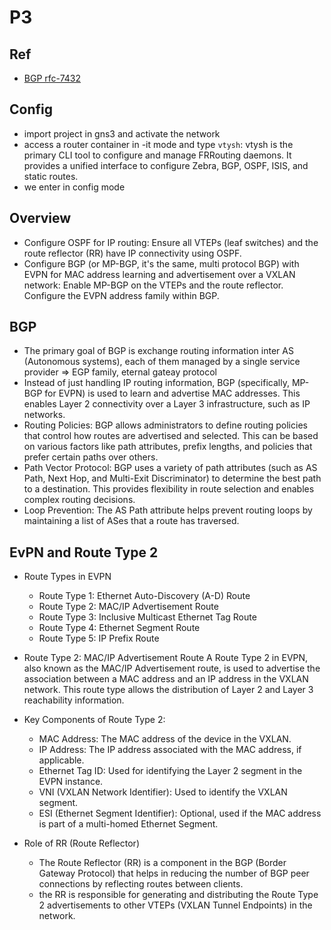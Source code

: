 # P3

## Ref
- [BGP rfc-7432](https://www.rfc-editor.org/rfc/rfc7432.html)

## Config
- import project in gns3 and activate the network
- access a router container in -it mode and type `vtysh`: vtysh is the primary CLI tool to configure and manage FRRouting daemons. It provides a unified interface to configure Zebra, BGP, OSPF, ISIS, and static routes.
- we enter in config mode

## Overview
- Configure OSPF for IP routing:
    Ensure all VTEPs (leaf switches) and the route reflector (RR) have IP connectivity using OSPF.
- Configure BGP (or MP-BGP, it's the same, multi protocol BGP) with EVPN for MAC address learning and advertisement over a VXLAN network:
    Enable MP-BGP on the VTEPs and the route reflector.
    Configure the EVPN address family within BGP.

## BGP
- The primary goal of BGP is exchange routing information inter AS (Autonomous systems), each of them managed by a single service provider => EGP family, eternal gateay protocol
- Instead of just handling IP routing information, BGP (specifically, MP-BGP for EVPN) is used to learn and advertise MAC addresses. This enables Layer 2 connectivity over a Layer 3 infrastructure, such as IP networks.
- Routing Policies: BGP allows administrators to define routing policies that control how routes are advertised and selected. This can be based on various factors like path attributes, prefix lengths, and policies that prefer certain paths over others.
- Path Vector Protocol: BGP uses a variety of path attributes (such as AS Path, Next Hop, and Multi-Exit Discriminator) to determine the best path to a destination. This provides flexibility in route selection and enables complex routing decisions.
- Loop Prevention: The AS Path attribute helps prevent routing loops by maintaining a list of ASes that a route has traversed.

## EvPN and Route Type 2
- Route Types in EVPN
    - Route Type 1: Ethernet Auto-Discovery (A-D) Route
    - Route Type 2: MAC/IP Advertisement Route
    - Route Type 3: Inclusive Multicast Ethernet Tag Route
    - Route Type 4: Ethernet Segment Route
    - Route Type 5: IP Prefix Route

- Route Type 2: MAC/IP Advertisement Route
    A Route Type 2 in EVPN, also known as the MAC/IP Advertisement route, is used to advertise the association between a MAC address and an IP address in the VXLAN network. This route type allows the distribution of Layer 2 and Layer 3 reachability information.

- Key Components of Route Type 2:
    - MAC Address: The MAC address of the device in the VXLAN.
    - IP Address: The IP address associated with the MAC address, if applicable.
    - Ethernet Tag ID: Used for identifying the Layer 2 segment in the EVPN instance.
    - VNI (VXLAN Network Identifier): Used to identify the VXLAN segment.
    - ESI (Ethernet Segment Identifier): Optional, used if the MAC address is part of a multi-homed Ethernet     Segment.
- Role of RR (Route Reflector)
    - The Route Reflector (RR) is a component in the BGP (Border Gateway Protocol) that helps in reducing the number of BGP peer connections by reflecting routes between clients.
    - the RR is responsible for generating and distributing the Route Type 2 advertisements to other VTEPs (VXLAN Tunnel Endpoints) in the network.

